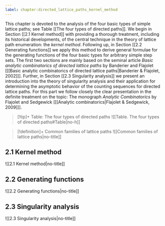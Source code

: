 ```yaml
---
label: chapter:directed_lattice_paths_kernel_method
---
```

This chapter is devoted to the analysis of the four basic types of simple lattice paths; see Table [[The four types of directed paths]].
We begin in Section [[2.1 Kernel method]] with providing a thorough treatment, including its historical developments, of the central technique in the theory of lattice path enumeration: the *kernel method*. 
Following up, in Section [[2.2 Generating functions]] we apply this method to derive general formulae for the generating functions of the four basic types for arbitrary simple step sets. 
The first two sections are mainly based on the seminal article
*Basic analytic combinatorics of directed lattice paths* by Banderier and Flajolet \[[[Basic analytic combinatorics of directed lattice paths|Banderier & Flajolet, 2002]]\].
Further, in Section [[2.3 Singularity analysis]] we present an introduction into the theory of singularity analysis and their application for determining the asymptotic behavior of the counting sequences for directed lattice paths. 
For this part we follow closely the clear presentation in the definite treatment on the topic: 
The monograph *Analytic Combinatorics* by Flajolet and Sedgewick \[[[Analytic combinatorics|Flajolet & Sedgewick, 2009]]\].

> [!tip]+ Table: The four types of directed paths
> ![[Table. The four types of directed paths#Table|no-h]]



> [!definition]+ Common families of lattice paths
> ![[Common families of lattice paths|no-title]]


## 2.1 Kernel method

![[2.1 Kernel method|no-title]]

## 2.2 Generating functions

![[2.2 Generating functions|no-title]]

## 2.3 Singularity analysis

![[2.3 Singularity analysis|no-title]]

